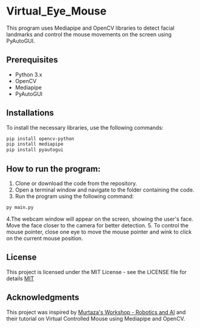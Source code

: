 # Virtual_Eye_Mouse

This program uses Mediapipe and OpenCV libraries to detect facial landmarks and control the mouse movements on the screen using PyAutoGUI.

## Prerequisites

- Python 3.x
- OpenCV
- Mediapipe
- PyAutoGUI

## Installations

To install the necessary libraries, use the following commands:

```bash
pip install opencv-python
pip install mediapipe
pip install pyautogui
```

## How to run the program:

1. Clone or download the code from the repository.
2. Open a terminal window and navigate to the folder containing the code.
3. Run the program using the following command:

```bash
py main.py
```

4.The webcam window will appear on the screen, showing the user's face. Move the face closer to the camera for better detection.
5. To control the mouse pointer, close one eye to move the mouse pointer and wink to click on the current mouse position.

## License

This project is licensed under the MIT License - see the LICENSE file for details
[MIT](https://choosealicense.com/licenses/mit/)

## Acknowledgments

This project was inspired by [Murtaza's Workshop - Robotics and AI](https://www.youtube.com/channel/UCYUjYU5FveRAscQ8V21w81A) and their tutorial on Virtual Controlled Mouse using Mediapipe and OpenCV.

